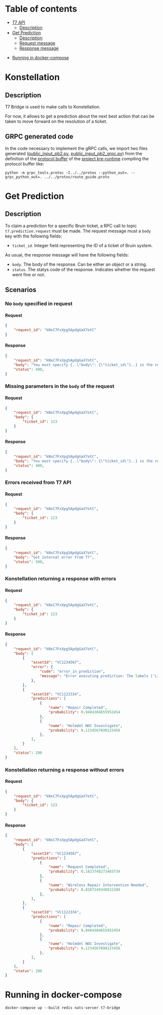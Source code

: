 # Table of contents
  * [T7 API](#bruin-api)
    * [Description](#description)
  * [Get Prediction](#get-prediction)
    * [Description](#description-1)
    * [Request message](#request-message)
    * [Response message](#response-message)
- [Running in docker-compose](#running-in-docker-compose)


# Konstellation
## Description

T7 Bridge is used to make calls to Konstellation.

For now, it allows to get a prediction about the next best action that can be taken
to move forward on the resolution of a ticket.

## GRPC generated code

In the code necessary to implement the gRPC calls, we import two files generated
([public_input_pb2.py](src/application/clients/generated_grpc/public_input_pb2.py),
[public_input_pb2_grpc.py](src/application/clients/generated_grpc/public_input_pb2_grpc.py)) from the definition of the
[protocol buffer](https://gitlab.intelygenz.com/t7-team/met002-t7p-us/kre-runtime/-/blob/master/tnba/public_input.proto)
of the [project kre-runtime](https://gitlab.intelygenz.com/t7-team/met002-t7p-us/kre-runtime) compiling the protocol
buffer like:

```shell script
python -m grpc_tools.protoc -I../../protos --python_out=. --grpc_python_out=. ../../protos/route_guide.proto
```




# Get Prediction
## Description
To claim a prediction for a specific Bruin ticket, a RPC call to topic `t7.prediction.request` must be made.
The request message must a `body` key with the following fields:
- `ticket_id`. Integer field representing the ID of a ticket of Bruin system.

As usual, the response message will have the following fields:
- `body`. The body of the response. Can be either an object or a string.
- `status`. The statys code of the response. Indicates whether the request went fine or not.

## Scenarios
### No `body` specified in request
#### Request
```json
{
    "request_id": "kNxC7FxXpg5ApdgGaX7otC"
}
```

#### Response
```json
{
    "request_id": "kNxC7FxXpg5ApdgGaX7otC",
    "body": "You must specify {..\"body\": {\"ticket_id\"}..} in the request",
    "status": 400,
}
```

### Missing parameters in the `body` of the request
#### Request
```json
{
    "request_id": "kNxC7FxXpg5ApdgGaX7otC",
    "body": {
        "ticket_id": 123
    }
}
```

#### Response
```json
{
    "request_id": "kNxC7FxXpg5ApdgGaX7otC",
    "body": "You must specify {..\"body\": {\"ticket_id\"}..} in the request",
    "status": 400,
}
```

### Errors received from T7 API
#### Request
```json
{
    "request_id": "kNxC7FxXpg5ApdgGaX7otC",
    "body": {
        "ticket_id": 123
    }
}
```

#### Response
```json
{
    "request_id": "kNxC7FxXpg5ApdgGaX7otC",
    "body": "Got internal error from T7",
    "status": 500,
}
```

### Konstellation returning a response with errors
#### Request
```json
{
    "request_id": "kNxC7FxXpg5ApdgGaX7otC",
    "body": {
        "ticket_id": 123
    }
}
```

#### Response
```json
{
    "request_id": "kNxC7FxXpg5ApdgGaX7otC",
    "body": [
        {
            "assetId": "VC1234567",
            "error": {
                "code": "error_in_prediction",
                "message": "Error executing prediction: The labels ['Line Test Results Provided'] are not in the \"Task Result\" labels map."
            },
        },
        {
            "assetId": "VC1122334",
            "predictions": [
                {
                    "name": "Repair Completed",
                    "probability": 0.9484384655952454
                },
                {
                    "name": "Holmdel NOC Investigate",
                    "probability": 0.1234567890123456
                },
            ],
        }
    ],
    "status": 200
}
```

### Konstellation returning a response without errors
#### Request
```json
{
    "request_id": "kNxC7FxXpg5ApdgGaX7otC",
    "body": {
        "ticket_id": 123
    }
}
```

#### Response
```json
{
    "request_id": "kNxC7FxXpg5ApdgGaX7otC",
    "body": [
        {
            "assetId": "VC1234567",
            "predictions": [
                {
                    "name": "Request Completed",
                    "probability": 0.1823748273483734
                },
                {
                    "name": "Wireless Repair Intervention Needed",
                    "probability": 0.8287249348922389
                },
            ],
        },
        {
            "assetId": "VC1122334",
            "predictions": [
                {
                    "name": "Repair Completed",
                    "probability": 0.9484384655952454
                },
                {
                    "name": "Holmdel NOC Investigate",
                    "probability": 0.1234567890123456
                },
            ],
        }
    ],
    "status": 200
}
```

# Running in docker-compose
`docker-compose up --build redis nats-server t7-bridge`